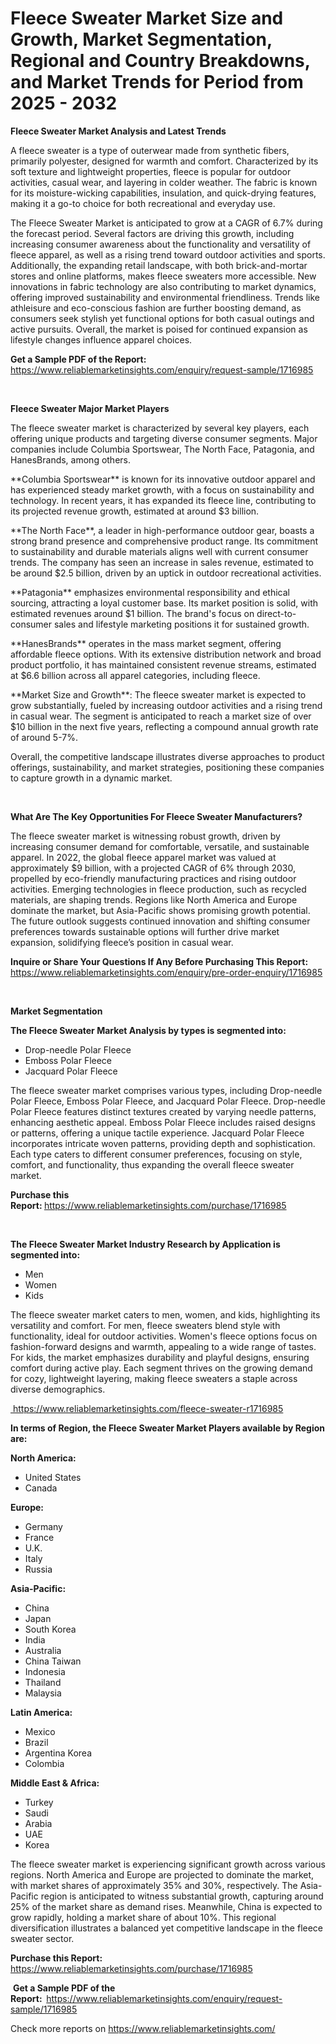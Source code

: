 <p><h1>Fleece Sweater Market Size and Growth, Market Segmentation, Regional and Country Breakdowns, and Market Trends for Period from 2025 -  2032</h1></p><p><strong>Fleece Sweater Market Analysis and Latest Trends</strong></p>
<p><p>A fleece sweater is a type of outerwear made from synthetic fibers, primarily polyester, designed for warmth and comfort. Characterized by its soft texture and lightweight properties, fleece is popular for outdoor activities, casual wear, and layering in colder weather. The fabric is known for its moisture-wicking capabilities, insulation, and quick-drying features, making it a go-to choice for both recreational and everyday use.</p><p>The Fleece Sweater Market is anticipated to grow at a CAGR of 6.7% during the forecast period. Several factors are driving this growth, including increasing consumer awareness about the functionality and versatility of fleece apparel, as well as a rising trend toward outdoor activities and sports. Additionally, the expanding retail landscape, with both brick-and-mortar stores and online platforms, makes fleece sweaters more accessible. New innovations in fabric technology are also contributing to market dynamics, offering improved sustainability and environmental friendliness. Trends like athleisure and eco-conscious fashion are further boosting demand, as consumers seek stylish yet functional options for both casual outings and active pursuits. Overall, the market is poised for continued expansion as lifestyle changes influence apparel choices.</p></p>
<p><strong>Get a Sample PDF of the Report:&nbsp;</strong> <a href="https://www.reliablemarketinsights.com/enquiry/request-sample/1716985?utm_campaign=2143&utm_medium=2&utm_source=Github&utm_content=ia&utm_term=07022025&utm_id=fleece-sweater">https://www.reliablemarketinsights.com/enquiry/request-sample/1716985</a></p>
<p>&nbsp;</p>
<p><strong>Fleece Sweater Major Market Players</strong></p>
<p><p>The fleece sweater market is characterized by several key players, each offering unique products and targeting diverse consumer segments. Major companies include Columbia Sportswear, The North Face, Patagonia, and HanesBrands, among others.</p><p>**Columbia Sportswear** is known for its innovative outdoor apparel and has experienced steady market growth, with a focus on sustainability and technology. In recent years, it has expanded its fleece line, contributing to its projected revenue growth, estimated at around $3 billion.</p><p>**The North Face**, a leader in high-performance outdoor gear, boasts a strong brand presence and comprehensive product range. Its commitment to sustainability and durable materials aligns well with current consumer trends. The company has seen an increase in sales revenue, estimated to be around $2.5 billion, driven by an uptick in outdoor recreational activities.</p><p>**Patagonia** emphasizes environmental responsibility and ethical sourcing, attracting a loyal customer base. Its market position is solid, with estimated revenues around $1 billion. The brand's focus on direct-to-consumer sales and lifestyle marketing positions it for sustained growth.</p><p>**HanesBrands** operates in the mass market segment, offering affordable fleece options. With its extensive distribution network and broad product portfolio, it has maintained consistent revenue streams, estimated at $6.6 billion across all apparel categories, including fleece.</p><p>**Market Size and Growth**: The fleece sweater market is expected to grow substantially, fueled by increasing outdoor activities and a rising trend in casual wear. The segment is anticipated to reach a market size of over $10 billion in the next five years, reflecting a compound annual growth rate of around 5-7%.</p><p>Overall, the competitive landscape illustrates diverse approaches to product offerings, sustainability, and market strategies, positioning these companies to capture growth in a dynamic market.</p></p>
<p>&nbsp;</p>
<p><strong>What Are The Key Opportunities For Fleece Sweater Manufacturers?</strong></p>
<p><p>The fleece sweater market is witnessing robust growth, driven by increasing consumer demand for comfortable, versatile, and sustainable apparel. In 2022, the global fleece apparel market was valued at approximately $9 billion, with a projected CAGR of 6% through 2030, propelled by eco-friendly manufacturing practices and rising outdoor activities. Emerging technologies in fleece production, such as recycled materials, are shaping trends. Regions like North America and Europe dominate the market, but Asia-Pacific shows promising growth potential. The future outlook suggests continued innovation and shifting consumer preferences towards sustainable options will further drive market expansion, solidifying fleece’s position in casual wear.</p></p>
<p><strong>Inquire or Share Your Questions If Any Before Purchasing This Report:</strong> <a href="https://www.reliablemarketinsights.com/enquiry/pre-order-enquiry/1716985?utm_campaign=2143&utm_medium=2&utm_source=Github&utm_content=ia&utm_term=07022025&utm_id=fleece-sweater">https://www.reliablemarketinsights.com/enquiry/pre-order-enquiry/1716985</a></p>
<p>&nbsp;</p>
<p><strong>Market Segmentation</strong></p>
<p><strong>The Fleece Sweater Market Analysis by types is segmented into:</strong></p>
<p><ul><li>Drop-needle Polar Fleece</li><li>Emboss Polar Fleece</li><li>Jacquard Polar Fleece</li></ul></p>
<p><p>The fleece sweater market comprises various types, including Drop-needle Polar Fleece, Emboss Polar Fleece, and Jacquard Polar Fleece. Drop-needle Polar Fleece features distinct textures created by varying needle patterns, enhancing aesthetic appeal. Emboss Polar Fleece includes raised designs or patterns, offering a unique tactile experience. Jacquard Polar Fleece incorporates intricate woven patterns, providing depth and sophistication. Each type caters to different consumer preferences, focusing on style, comfort, and functionality, thus expanding the overall fleece sweater market.</p></p>
<p><strong>Purchase this Report:&nbsp;</strong><a href="https://www.reliablemarketinsights.com/purchase/1716985?utm_campaign=2143&utm_medium=2&utm_source=Github&utm_content=ia&utm_term=07022025&utm_id=fleece-sweater">https://www.reliablemarketinsights.com/purchase/1716985</a></p>
<p>&nbsp;</p>
<p><strong>The Fleece Sweater Market Industry Research by Application is segmented into:</strong></p>
<p><ul><li>Men</li><li>Women</li><li>Kids</li></ul></p>
<p><p>The fleece sweater market caters to men, women, and kids, highlighting its versatility and comfort. For men, fleece sweaters blend style with functionality, ideal for outdoor activities. Women's fleece options focus on fashion-forward designs and warmth, appealing to a wide range of tastes. For kids, the market emphasizes durability and playful designs, ensuring comfort during active play. Each segment thrives on the growing demand for cozy, lightweight layering, making fleece sweaters a staple across diverse demographics.</p></p>
<p><a href="https://www.reliablemarketinsights.com/fleece-sweater-r1716985?utm_campaign=2143&utm_medium=2&utm_source=Github&utm_content=ia&utm_term=07022025&utm_id=fleece-sweater">&nbsp;https://www.reliablemarketinsights.com/fleece-sweater-r1716985</a></p>
<p><strong>In terms of Region, the Fleece Sweater Market Players available by Region are:</strong></p>
<p>
    <p> <strong> North America: </strong>
        <ul>
            <li>United States</li>
            <li>Canada</li>
        </ul>
        </p> 
    <p> <strong> Europe: </strong>
        <ul>
            <li>Germany</li>
            <li>France</li>
            <li>U.K.</li>
            <li>Italy</li>
            <li>Russia</li>
        </ul>
        </p> 
    <p> <strong> Asia-Pacific: </strong>
        <ul>
            <li>China</li>
            <li>Japan</li>
            <li>South Korea</li>
            <li>India</li>
            <li>Australia</li>
            <li>China Taiwan</li>
            <li>Indonesia</li>
            <li>Thailand</li>
            <li>Malaysia</li>
        </ul>
        </p> 
    <p> <strong> Latin America: </strong>
        <ul>
            <li>Mexico</li>
            <li>Brazil</li>
            <li>Argentina Korea</li>
            <li>Colombia</li>
        </ul>
        </p> 
    <p> <strong> Middle East & Africa: </strong>
        <ul>
            <li>Turkey</li>
            <li>Saudi</li>
            <li>Arabia</li>
            <li>UAE</li>
            <li>Korea</li>
        </ul>
    </p>
    </p>
<p><p>The fleece sweater market is experiencing significant growth across various regions. North America and Europe are projected to dominate the market, with market shares of approximately 35% and 30%, respectively. The Asia-Pacific region is anticipated to witness substantial growth, capturing around 25% of the market share as demand rises. Meanwhile, China is expected to grow rapidly, holding a market share of about 10%. This regional diversification illustrates a balanced yet competitive landscape in the fleece sweater sector.</p></p>
<p><strong>Purchase this Report: </strong><a href="https://www.reliablemarketinsights.com/purchase/1716985?utm_campaign=2143&utm_medium=2&utm_source=Github&utm_content=ia&utm_term=07022025&utm_id=fleece-sweater">https://www.reliablemarketinsights.com/purchase/1716985</a></p>
<p>&nbsp;<strong>Get a Sample PDF of the Report:&nbsp;&nbsp;</strong><a href="https://www.reliablemarketinsights.com/enquiry/request-sample/1716985?utm_campaign=2143&utm_medium=2&utm_source=Github&utm_content=ia&utm_term=07022025&utm_id=fleece-sweater">https://www.reliablemarketinsights.com/enquiry/request-sample/1716985</a></p>
<p><strong></strong></p>
<p>Check more reports on <a href="https://www.reliablemarketinsights.com/?utm_campaign=2143&utm_medium=2&utm_source=Github&utm_content=ia&utm_term=07022025&utm_id=fleece-sweater">https://www.reliablemarketinsights.com/</a></p>